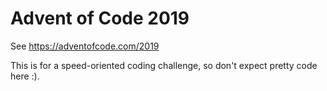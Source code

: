# Advent of Code 2019

See https://adventofcode.com/2019

This is for a speed-oriented coding challenge, so don't expect pretty code here :).
